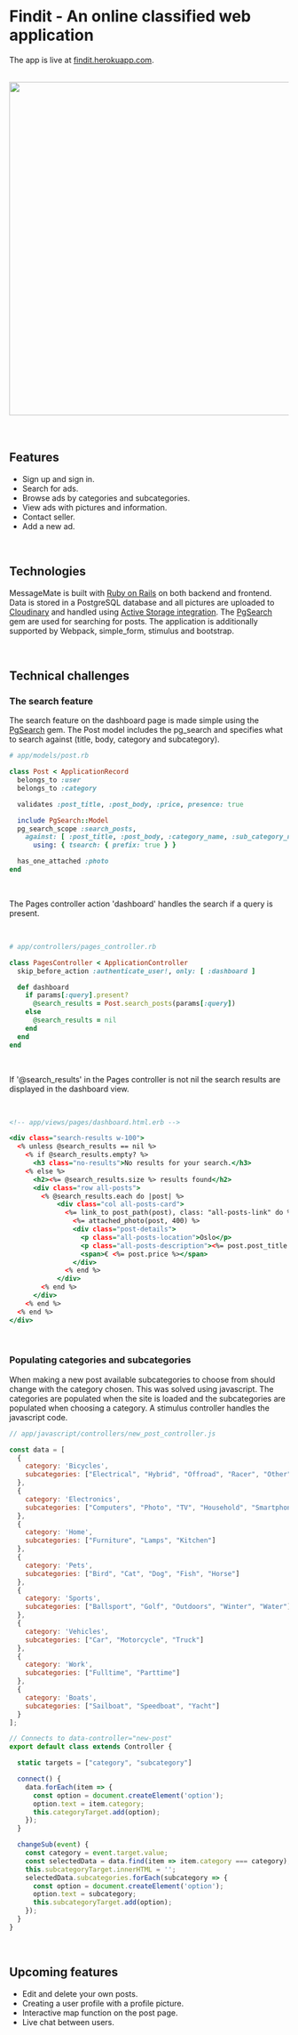 <base target="_blank">

# Findit - An online classified web application

The app is live at [findit.herokuapp.com](http://findit.herokuapp.com/).

</br>
<div style="display: flex;">
  <img
    src="https://user-images.githubusercontent.com/108831121/225033204-8692b355-f112-4941-a6ba-d7e8ef87d3b9.png"
    width="600"
    height="auto">
</div>
</br>
</br>

## Features
- Sign up and sign in.
- Search for ads.
- Browse ads by categories and subcategories.
- View ads with pictures and information.
- Contact seller.
- Add a new ad.

</br>

## Technologies
MessageMate is built with [Ruby on Rails](https://rubyonrails.org/) on both backend and frontend. Data is stored in a PostgreSQL database and all pictures are uploaded to [Cloudinary](https://cloudinary.com/) and handled using [Active Storage integration](https://cloudinary.com/documentation/rails_activestorage). The [PgSearch](https://github.com/Casecommons/pg_search) gem are used for searching for posts. The application is additionally supported by Webpack, simple_form, stimulus and bootstrap.

</br>

## Technical challenges
### The search feature
The search feature on the dashboard page is made simple using the [PgSearch](https://github.com/Casecommons/pg_search) gem. The Post model includes the pg_search and specifies what to search against (title, body, category and subcategory).

```.rb
# app/models/post.rb

class Post < ApplicationRecord
  belongs_to :user
  belongs_to :category

  validates :post_title, :post_body, :price, presence: true

  include PgSearch::Model
  pg_search_scope :search_posts,
    against: [ :post_title, :post_body, :category_name, :sub_category_name ],
      using: { tsearch: { prefix: true } }

  has_one_attached :photo
end
```

</br>

The Pages controller action 'dashboard' handles the search if a query is present.

</br>

```.rb
# app/controllers/pages_controller.rb

class PagesController < ApplicationController
  skip_before_action :authenticate_user!, only: [ :dashboard ]

  def dashboard
    if params[:query].present?
      @search_results = Post.search_posts(params[:query])
    else
      @search_results = nil
    end
  end
end
```

</br>

If '@search_results' in the Pages controller is not nil the search results are displayed in the dashboard view.

</br>

```.html
<!-- app/views/pages/dashboard.html.erb -->

<div class="search-results w-100">
  <% unless @search_results == nil %>
    <% if @search_results.empty? %>
      <h3 class="no-results">No results for your search.</h3>
    <% else %>
      <h2><%= @search_results.size %> results found</h2>
      <div class="row all-posts">
        <% @search_results.each do |post| %>
            <div class="col all-posts-card">
              <%= link_to post_path(post), class: "all-posts-link" do %>
                <%= attached_photo(post, 400) %>
                <div class="post-details">
                  <p class="all-posts-location">Oslo</p>
                  <p class="all-posts-description"><%= post.post_title.capitalize %></p>
                  <span>€ <%= post.price %></span>
                </div>
              <% end %>
            </div>
        <% end %>
      </div>
    <% end %>
  <% end %>
</div>
```
</br>

### Populating categories and subcategories

When making a new post available subcategories to choose from should change with the category chosen. This was solved using javascript. The categories are populated when the site is loaded and the subcategories are populated when choosing a category. A stimulus controller handles the javascript code.

```.js
// app/javascript/controllers/new_post_controller.js

const data = [
  {
    category: 'Bicycles',
    subcategories: ["Electrical", "Hybrid", "Offroad", "Racer", "Other"]
  },
  {
    category: 'Electronics',
    subcategories: ["Computers", "Photo", "TV", "Household", "Smartphones"]
  },
  {
    category: 'Home',
    subcategories: ["Furniture", "Lamps", "Kitchen"]
  },
  {
    category: 'Pets',
    subcategories: ["Bird", "Cat", "Dog", "Fish", "Horse"]
  },
  {
    category: 'Sports',
    subcategories: ["Ballsport", "Golf", "Outdoors", "Winter", "Water"]
  },
  {
    category: 'Vehicles',
    subcategories: ["Car", "Motorcycle", "Truck"]
  },
  {
    category: 'Work',
    subcategories: ["Fulltime", "Parttime"]
  },
  {
    category: 'Boats',
    subcategories: ["Sailboat", "Speedboat", "Yacht"]
  }
];

// Connects to data-controller="new-post"
export default class extends Controller {

  static targets = ["category", "subcategory"]

  connect() {
    data.forEach(item => {
      const option = document.createElement('option');
      option.text = item.category;
      this.categoryTarget.add(option);
    });
  }

  changeSub(event) {
    const category = event.target.value;
    const selectedData = data.find(item => item.category === category);
    this.subcategoryTarget.innerHTML = '';
    selectedData.subcategories.forEach(subcategory => {
      const option = document.createElement('option');
      option.text = subcategory;
      this.subcategoryTarget.add(option);
    });
  }
}
```

</br>

## Upcoming features
- Edit and delete your own posts.
- Creating a user profile with a profile picture.
- Interactive map function on the post page.
- Live chat between users.
